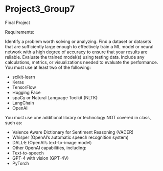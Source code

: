 # Project3_Group7
Final Project

Requirements:

Identify a problem worth solving or analyzing.
Find a dataset or datasets that are sufficiently large enough to effectively train a ML model or neural network with a high degree of accuracy to ensure that your results are reliable.
Evaluate the trained model(s) using testing data. Include any calculations, metrics, or visualizations needed to evaluate the performance.
You must use at least two of the following:
- scikit-learn
- Keras
- TensorFlow
- Hugging Face
- spaCy or Natural Language Toolkit (NLTK)
- LangChain
- OpenAI

You must use one additional library or technology NOT covered in class, such as:
- Valence Aware Dictionary for Sentiment Reasoning (VADER)
- Whisper (OpenAI’s automatic speech recognition system)
- DALL·E (OpenAI’s text-to-image model)
- Other OpenAI capabilities, including:
- Text-to-speech
- GPT-4 with vision (GPT-4V)
- PyTorch
